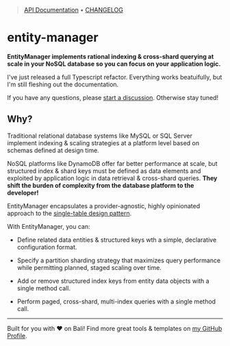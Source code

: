 <!-- TYPEDOC_EXCLUDE -->

> [API Documentation](https://karmanivero.us/entity-manager/) • [CHANGELOG](https://github.com/karmaniverous/entity-manager/tree/main/CHANGELOG.md)

<!-- /TYPEDOC_EXCLUDE -->

# entity-manager

**EntityManager implements rational indexing & cross-shard querying at scale in your NoSQL database so you can focus on your application logic.**

I've just released a full Typescript refactor. Everything works beatuifully, but I'm still fleshing out the documentation.

If you have any questions, please [start a discussion](https://github.com/karmaniverous/entity-manager/discussions). Otherwise stay tuned!

## Why?

Traditional relational database systems like MySQL or SQL Server implement indexing & scaling strategies at a platform level based on schemas defined at design time.

NoSQL platforms like DynamoDB offer far better performance at scale, but structured index & shard keys must be defined as data elements and exploited by application logic in data retrieval & cross-shard queries. **They shift the burden of complexity from the database platform to the developer!**

EntityManager encapsulates a provider-agnostic, highly opinionated approach to the [single-table design pattern](https://aws.amazon.com/blogs/compute/creating-a-single-table-design-with-amazon-dynamodb/).

With EntityManager, you can:

- Define related data entities & structured keys wth a simple, declarative configuration format.

- Specify a partition sharding strategy that maximizes query performance while permitting planned, staged scaling over time.

- Add or remove structured index keys from entity data objects with a single method call.

- Perform paged, cross-shard, multi-index queries with a single method call.

---

Built for you with ❤️ on Bali! Find more great tools & templates on [my GitHub Profile](https://github.com/karmaniverous).
